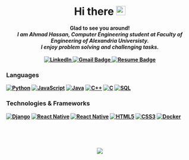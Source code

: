<h1 align="center">Hi there  <img src="https://media.giphy.com/media/hvRJCLFzcasrR4ia7z/giphy.gif" width="25"></h1>

<p align="center">
<b> Glad to see you around!<b><br>
<i>
I am Ahmad Hassan, Computer Engineering student at Faculty of Engineering of Alexandria Universisty.<br>
I enjoy problem solving and challenging tasks.
  </i>
  <br>
  <br>
<a href="https://linkedin.com/in/ahmadhassan1001">
        <img src="https://img.shields.io/badge/-LinkedIn-0e76a8?style=flat-square&logo=Linkedin&logoColor=white&height=40" alt="LinkedIn">
    </a>

<a href="mailto:ahmad10011hassan@gmail.com">
        <img src="https://img.shields.io/badge/Gmail-D14836?style=flat-square&&logo=gmail&logoColor=white&height=20" alt="Gmail Badge">
    </a>
<a href="https://codeforces.com/profile/AhmadHassan">
<!--         <img src="https://cp-logo.vercel.app/codeforces/AhmadHassan?logo=true" alt="Codeforces Badge"> -->
    </a>

<a href="https://www.canva.com/design/DAFlPg3xQj4/V3fegtWuSwfcWIQ18y7h9w/edit?utm_content=DAFlPg3xQj4&utm_campaign=designshare&utm_medium=link2&utm_source=sharebutton">
        <img src="https://img.shields.io/badge/-RESUME-blue" alt="Resume Badge">
    </a>


### Languages
[![Python](https://img.shields.io/badge/python-black?style=for-the-badge&logo=python)](https://github.com/wervlad)
[![JavaScript](https://img.shields.io/badge/javascript-black?style=for-the-badge&logo=javascript)](https://github.com/wervlad)
[![Java](https://img.shields.io/badge/java-black?style=for-the-badge&logo=openjdk)](https://github.com/wervlad)
[![C++](https://img.shields.io/badge/c++-black?style=for-the-badge&logo=cplusplus)](https://github.com/wervlad)
[![C](https://img.shields.io/badge/c-black?style=for-the-badge&logo=c)](https://github.com/wervlad)
[![SQL](https://img.shields.io/badge/sql-black?style=for-the-badge&logo=mysql)](https://github.com/wervlad)

### Technologies & Frameworks
[![Django](https://img.shields.io/badge/django-black?style=for-the-badge&logo=django)](https://github.com/wervlad)
[![React Native](https://img.shields.io/badge/react-black?style=for-the-badge&logo=react)](https://github.com/wervlad)
[![React Native](https://img.shields.io/badge/react--native-black?style=for-the-badge&logo=react)](https://github.com/wervlad)
[![HTML5](https://img.shields.io/badge/html5-black?style=for-the-badge&logo=html5)](https://hub.docker.com/u/wervlad)
[![CSS3](https://img.shields.io/badge/css3-black?style=for-the-badge&logo=css3)](https://hub.docker.com/u/wervlad)
[![Docker](https://img.shields.io/badge/docker-black?style=for-the-badge&logo=docker)](https://hub.docker.com/u/wervlad)
  
<br>
<p>
<p align="center">
<!--   <img height="180em" src="https://github-readme-stats.vercel.app/api/top-langs/?username=AhmadHassan1001&show_icons=true&hide_border=true&layout=compact&langs_count=8&theme=vision-friendly-dark"/> -->
</p>

<br>
<p align="center">
  <a href="https://github.com/AhmadHassan10011">
    <img src="https://komarev.com/ghpvc/?username=AhmadHassan10011&color=blue&style=flat)" />
  </a>
</p>

<!--
**AhmadHassan1001/AhmadHassan1001** is a ✨ _special_ ✨ repository because its `README.md` (this file) appears on your GitHub profile.

Here are some ideas to get you started:

- 🔭 I’m currently working on ...
- 🌱 I’m currently learning ...
- 👯 I’m looking to collaborate on ...
- 🤔 I’m looking for help with ...
- 💬 Ask me about ...
- 📫 How to reach me: ...
- 😄 Pronouns: ...
- ⚡ Fun fact: ...
-->
